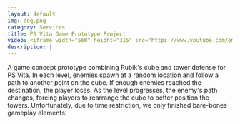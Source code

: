 ```yaml
---
layout: default
img: dog.png
category: Services
title: PS Vita Game Prototype Project
video: <iframe width="560" height="315" src="https://www.youtube.com/embed/ydA1b-RsrPg" frameborder="0" allowfullscreen></iframe>
description: |
---
```

  A game concept prototype combining Rubik's cube and tower defense for PS Vita. In each level, enemies spawn at a random location and follow a path to another point on the cube. If enough enemies reached the destination, the player loses. As the level progresses, the enemy's path changes, forcing players to rearrange the cube to better position the towers. Unfortunately, due to time restriction, we only finished bare-bones gameplay elements.
